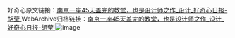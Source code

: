 好奇心原文链接：[南京一座45天盖完的教堂，也是设计师之作_设计_好奇心日报-胡莹 ](https://www.qdaily.com/articles/2847.html)
WebArchive归档链接：[南京一座45天盖完的教堂，也是设计师之作_设计_好奇心日报-胡莹 ](http://web.archive.org/web/20160704220316/http://www.qdaily.com:80/articles/2847.html)
![image](http://ww3.sinaimg.cn/large/007d5XDply1g3v6ndz7k4j30u04jab29)